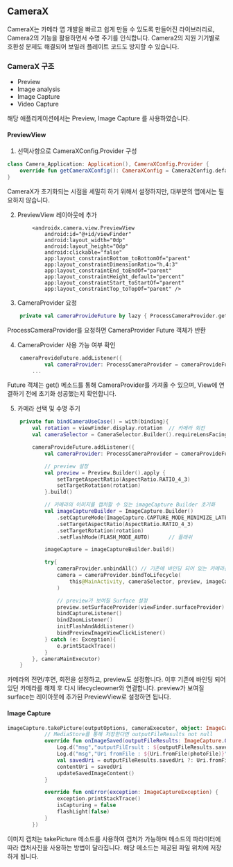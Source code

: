 ## CameraX
CameraX는 카메라 앱 개발을 빠르고 쉽게 만들 수 있도록 만들어진 라이브러리로, Camera2의 기능을 활용하면서 수명 주기를 인식합니다.
Camera2의 지원 기기별로 호환성 문제도 해결되어 보일러 플레이트 코드도 방지할 수 있습니다.

### CameraX 구조
- Preview
- Image analysis
- Image Capture
- Video Capture

해당 애플리케이션에서는 Preview, Image Capture 를 사용하였습니다.

#### PreviewView
1. 선택사항으로 CameraXConfig.Provider 구성
```kotlin
class Camera_Application: Application(), CameraXConfig.Provider {
    override fun getCameraXConfig(): CameraXConfig = Camera2Config.defaultConfig()
}
```
CameraX가 초기화되는 시점을 세밀히 하기 위해서 설정하지만, 대부분의 앱에서는 필요하지 않습니다.

2. PreviewView 레이아웃에 추가
```
        <androidx.camera.view.PreviewView
            android:id="@+id/viewFinder"
            android:layout_width="0dp"
            android:layout_height="0dp"
            android:clickable="false"
            app:layout_constraintBottom_toBottomOf="parent"
            app:layout_constraintDimensionRatio="h,4:3"
            app:layout_constraintEnd_toEndOf="parent"
            app:layout_constraintHeight_default="percent"
            app:layout_constraintStart_toStartOf="parent"
            app:layout_constraintTop_toTopOf="parent" />
```

3. CameraProvider 요청
```kotlin
	private val cameraProvideFuture by lazy { ProcessCameraProvider.getInstance(this)} // 카메라 얻어오면 이후 실행 리스너 등록
```
ProcessCameraProvider를 요청하면 CameraProvider Future 객체가 반환

4. CameraProvider 사용 가능 여부 확인
```kotlin
	cameraProvideFuture.addListener({
        	val cameraProvider: ProcessCameraProvider = cameraProvideFuture.get()
		...
```
Future 객체는 get() 메소드를 통해 CameraProvider를 가져올 수 있으며, View에 연결하기 전에 초기화 성공했는지 확인합니다.

5. 카메라 선택 및 수명 주기
```kotlin
    private fun bindCameraUseCase() = with(binding){
        val rotation = viewFinder.display.rotation  // 카메라 회전
        val cameraSelector = CameraSelector.Builder().requireLensFacing(LENS_FACING).build()    // 카메라 설정(후면)

        cameraProvideFuture.addListener({
            val cameraProvider: ProcessCameraProvider = cameraProvideFuture.get()

            // preview 설정
            val preview = Preview.Builder().apply {
                setTargetAspectRatio(AspectRatio.RATIO_4_3)
                setTargetRotation(rotation)
            }.build()

            // 카메라의 이미지를 캡처할 수 있는 imageCapture Builder 초기화
            val imageCaptureBuilder = ImageCapture.Builder()
                .setCaptureMode(ImageCapture.CAPTURE_MODE_MINIMIZE_LATENCY)     // 지연 초기화 모드
                .setTargetAspectRatio(AspectRatio.RATIO_4_3)
                .setTargetRotation(rotation)
                .setFlashMode(FLASH_MODE_AUTO)      // 플래쉬

            imageCapture = imageCaptureBuilder.build()

            try{
                cameraProvider.unbindAll() // 기존에 바인딩 되어 있는 카메라는 해제를 해준다.
                camera = cameraProvider.bindToLifecycle(
                    this@MainActivity, cameraSelector, preview, imageCapture
                )

                // preview가 보여질 Surface 설정
                preview.setSurfaceProvider(viewFinder.surfaceProvider)
                bindCaptureListener()
                bindZoomListener()
                initFlashAndAddListener()
                bindPreviewImageViewClickListener()
            } catch (e: Exception){
                e.printStackTrace()
            }
        }, cameraMainExecutor)
    }
```
카메라의 전면/후면, 회전을 설정하고, preview도 설정합니다.
이후 기존에 바인딩 되어 있던 카메라를 해제 후 다시 lifecycleowner와 연결합니다.
preview가 보여질 surface는 레이아웃에 추가된 PreviewView로 설정하면 됩니다.

#### Image Capture
```kotlin
imageCapture.takePicture(outputOptions, cameraExecutor, object: ImageCapture.OnImageSavedCallback{
            // MediaStore를 통해 저장한다면 outputFileResults not null
            override fun onImageSaved(outputFileResults: ImageCapture.OutputFileResults) {
                Log.d("msg","outputFilErsult : ${outputFileResults.savedUri}")
                Log.d("msg","Uri fromFile : ${Uri.fromFile(photoFile)}")
                val savedUri = outputFileResults.savedUri ?: Uri.fromFile(photoFile)
                contentUri = savedUri
                updateSavedImageContent()
            }

            override fun onError(exception: ImageCaptureException) {
                exception.printStackTrace()
                isCapturing = false
                flashLight(false)
            }
        })
```
이미지 캡처는 takePicture 메소드를 사용하여 캡처가 가능하며 메소드의 파라미터에 따라 캡처사진을
사용하는 방법이 달라집니다.
해당 메소드는 제공된 파일 위치에 저장하게 됩니다.





